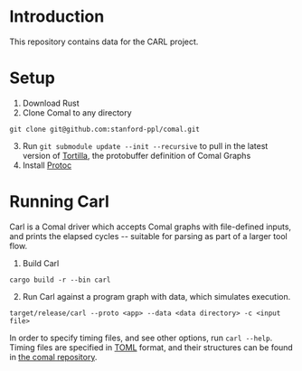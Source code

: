 # Introduction

This repository contains data for the CARL project.

# Setup

1. Download Rust
2. Clone Comal to any directory
```
git clone git@github.com:stanford-ppl/comal.git
```
3. Run `git submodule update --init --recursive` to pull in the latest version of [Tortilla](https://github.com/stanford-ppl/tortilla/), the protobuffer definition of Comal Graphs
4. Install [Protoc](protobuf.dev/programming-guides/proto3/)

# Running Carl
Carl is a Comal driver which accepts Comal graphs with file-defined inputs, and prints the elapsed cycles -- suitable for parsing as part of a larger tool flow.

1. Build Carl
```
cargo build -r --bin carl
```
2. Run Carl against a program graph with data, which simulates execution.
```
target/release/carl --proto <app> --data <data directory> -c <input file>
```

In order to specify timing files, and see other options, run `carl --help`. Timing files are specified in [TOML](https://toml.io/en/) format, and their structures can be found in [the comal repository](https://github.com/stanford-ppl/comal/tree/calibration-refactor/src/config).